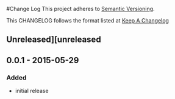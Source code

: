 #Change Log
This project adheres to [Semantic Versioning](http://semver.org/).

This CHANGELOG follows the format listed at [Keep A Changelog](http://keepachangelog.com/)

## Unreleased][unreleased

## 0.0.1 - 2015-05-29

### Added
- initial release
